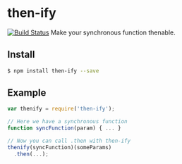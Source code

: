 # then-ify
[![Build Status](https://travis-ci.org/ajhsu/then-ify.svg?branch=master)](https://travis-ci.org/ajhsu/then-ify)
Make your synchronous function thenable.

## Install
```bash
$ npm install then-ify --save
```

## Example

```javascript
var thenify = require('then-ify');

// Here we have a synchronous function
function syncFunction(param) { ... }

// Now you can call .then with then-ify
thenify(syncFunction)(someParams)
  .then(...);
```